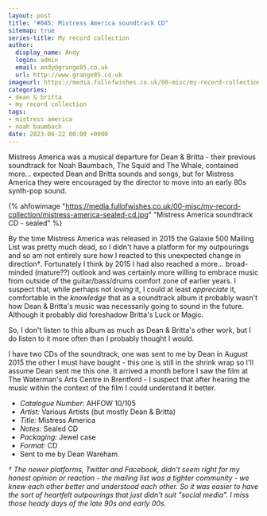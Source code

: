 ```yaml
---
layout: post
title: "#045: Mistress America soundtrack CD"
sitemap: true
series-title: My record collection
author:
  display_name: Andy
  login: admin
  email: andy@grange85.co.uk
  url: http://www.grange85.co.uk
imageurl: https://media.fullofwishes.co.uk/00-misc/my-record-collection/mistress-america-sealed-cd.jpg
categories:
- dean & britta
- my record collection
tags:
- mistress america
- noah baumbach
date: 2023-06-22 00:00 +0000
---
```

Mistress America was a musical departure for Dean & Britta - their previous soundtrack for Noah Baumbach, The Squid and The Whale, contained more... expected Dean and Britta sounds and songs, but for Mistress America they were encouraged by the director to move into an early 80s synth-pop sound.

{% ahfowimage "https://media.fullofwishes.co.uk/00-misc/my-record-collection/mistress-america-sealed-cd.jpg" "Mistress America soundtrack CD - sealed" %}

By the time Mistress America was released in 2015 the Galaxie 500 Mailing List was pretty much dead, so I didn't have a platform for my outpourings and so am not entirely sure how I reacted to this unexpected change in direction&dagger;. Fortunately I think by 2015 I had also reached a more... broad-minded (mature??) outlook and was certainly more willing to embrace music from outside of the guitar/bass/drums comfort zone of earlier years. I suspect that, while perhaps not _loving_ it, I could at least _appreciate_ it, comfortable in the _knowledge_ that as a soundtrack album it probably wasn't how Dean & Britta's music was necessarily going to sound in the future. Although it probably did foreshadow Britta's Luck or Magic.

So, I don't listen to this album as much as Dean & Britta's other work, but I do listen to it more often than I probably thought I would.

I have two CDs of the soundtrack, one was sent to me by Dean in August 2015 the other I must have bought - this one is still in the shrink wrap so I'll assume Dean sent me this one. It arrived a month before I saw the film at The Waterman's Arts Centre in Brentford - I suspect that after hearing the music within the context of the film I could understand it better.

 - *Catalogue Number:* AHFOW 10/105
 - *Artist:* Various Artists (but mostly Dean & Britta)
 - *Title:* Mistress America
 - *Notes:* Sealed CD
 - *Packaging:* Jewel case
 - *Format:* CD
 - Sent to me by Dean Wareham.

_&dagger; The newer platforms, Twitter and Facebook, didn't seem right for my honest opinion or reaction - the mailing list was a tighter community - we knew each other better and understood each other. So it was easier to have the sort of heartfelt outpourings that just didn't suit "social media". I miss those heady days of the late 90s and early 00s._
